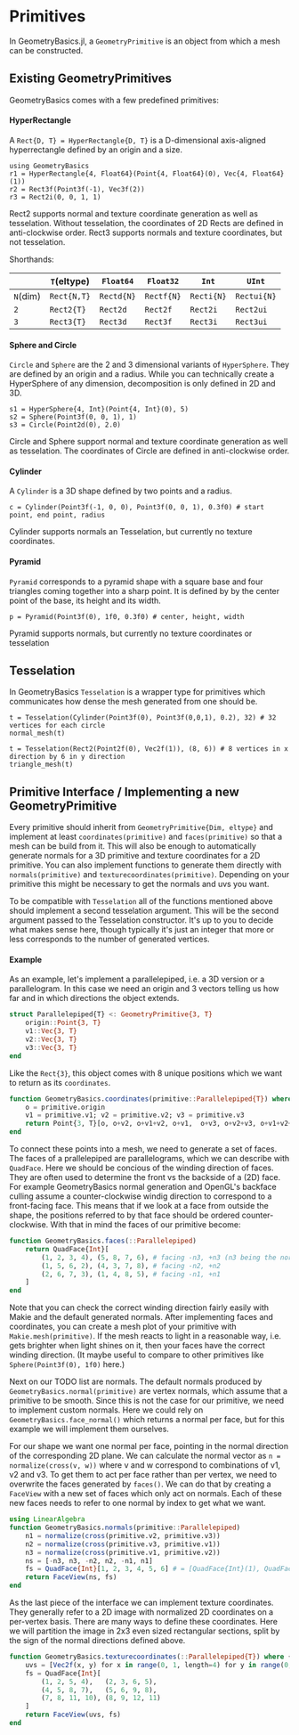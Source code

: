 # Primitives

In GeometryBasics.jl, a `GeometryPrimitive` is an object from which a mesh can
be constructed.

## Existing GeometryPrimitives

GeometryBasics comes with a few predefined primitives:

#### HyperRectangle

A `Rect{D, T} = HyperRectangle{D, T}` is a D-dimensional axis-aligned 
hyperrectangle defined by an origin and a size.

```@repl rects
using GeometryBasics
r1 = HyperRectangle{4, Float64}(Point{4, Float64}(0), Vec{4, Float64}(1))
r2 = Rect3f(Point3f(-1), Vec3f(2))
r3 = Rect2i(0, 0, 1, 1)
```

Rect2 supports normal and texture coordinate generation as well as tesselation.
Without tesselation, the coordinates of 2D Rects are defined in anti-clockwise order.
Rect3 supports normals and texture coordinates, but not tesselation.

Shorthands:

|        |`T`(eltype) |`Float64` |`Float32` |`Int`     |`UInt`    |
|--------|------------|----------|----------|----------|----------|
|`N`(dim)|`Rect{N,T}` |`Rectd{N}`|`Rectf{N}`|`Recti{N}`|`Rectui{N}`|
|`2`     |`Rect2{T}`  |`Rect2d`  |`Rect2f`  |`Rect2i`  |`Rect2ui` |
|`3`     |`Rect3{T}`  |`Rect3d`  |`Rect3f`  |`Rect3i`  |`Rect3ui` |

#### Sphere and Circle

`Circle` and `Sphere` are the 2 and 3 dimensional variants of `HyperSphere`. 
They are defined by an origin and a radius.
While you can technically create a HyperSphere of any dimension, decomposition
is only defined in 2D and 3D.

```@repl hypersphere
s1 = HyperSphere{4, Int}(Point{4, Int}(0), 5)
s2 = Sphere(Point3f(0, 0, 1), 1)
s3 = Circle(Point2d(0), 2.0)
```

Circle and Sphere support normal and texture coordinate generation as well as tesselation.
The coordinates of Circle are defined in anti-clockwise order.

#### Cylinder

A `Cylinder` is a 3D shape defined by two points and a radius.

```@repl cylinder
c = Cylinder(Point3f(-1, 0, 0), Point3f(0, 0, 1), 0.3f0) # start point, end point, radius
```

Cylinder supports normals an Tesselation, but currently no texture coordinates.

#### Pyramid

`Pyramid` corresponds to a pyramid shape with a square base and four triangles
coming together into a sharp point.
It is defined by by the center point of the base, its height and its width.

```@repl pyramid
p = Pyramid(Point3f(0), 1f0, 0.3f0) # center, height, width
```

Pyramid supports normals, but currently no texture coordinates or tesselation

## Tesselation

In GeometryBasics `Tesselation` is a wrapper type for primitives which communicates
how dense the mesh generated from one should be.

```@repl tesselation
t = Tesselation(Cylinder(Point3f(0), Point3f(0,0,1), 0.2), 32) # 32 vertices for each circle
normal_mesh(t)

t = Tesselation(Rect2(Point2f(0), Vec2f(1)), (8, 6)) # 8 vertices in x direction by 6 in y direction
triangle_mesh(t)
```

## Primitive Interface / Implementing a new GeometryPrimitive

Every primitive should inherit from `GeometryPrimitive{Dim, eltype}` and implement at least `coordinates(primitive)` and `faces(primitive)` so that a mesh can be build from it.
This will also be enough to automatically generate normals for a 3D primitive and texture coordinates for a 2D primitive.
You can also implement functions to generate them directly with `normals(primitive)` and `texturecoordinates(primitive)`.
Depending on your primitive this might be necessary to get the normals and uvs you want.

To be compatible with `Tesselation` all of the functions mentioned above should implement a second tesselation argument.
This will be the second argument passed to the Tesselation constructor.
It's up to you to decide what makes sense here, though typically it's just an integer that more or less corresponds to the number of generated vertices.

#### Example

As an example, let's implement a parallelepiped, i.e. a 3D version or a parallelogram.
In this case we need an origin and 3 vectors telling us how far and in which directions the object extends.

```julia
struct Parallelepiped{T} <: GeometryPrimitive{3, T}
    origin::Point{3, T}
    v1::Vec{3, T}
    v2::Vec{3, T}
    v3::Vec{3, T}
end
```

Like the `Rect{3}`, this object comes with 8 unique positions which we want to return as its `coordinates`.

```julia
function GeometryBasics.coordinates(primitive::Parallelepiped{T}) where {T}
    o = primitive.origin
    v1 = primitive.v1; v2 = primitive.v2; v3 = primitive.v3
    return Point{3, T}[o, o+v2, o+v1+v2, o+v1,  o+v3, o+v2+v3, o+v1+v2+v3, o+v1+v3]
end
```

To connect these points into a mesh, we need to generate a set of faces.
The faces of a prallelepiped are parallelograms, which we can describe with `QuadFace`. 
Here we should be concious of the winding direction of faces.
They are often used to determine the front vs the backside of a (2D) face.
For example GeometryBasics normal generation and OpenGL's backface culling assume a counter-clockwise windig direction to correspond to a front-facing face.
This means that if we look at a face from outside the shape, the positions referred to by that face should be ordered counter-clockwise.
With that in mind the faces of our primitive become:

```julia
function GeometryBasics.faces(::Parallelepiped)
    return QuadFace{Int}[
        (1, 2, 3, 4), (5, 8, 7, 6), # facing -n3, +n3 (n3 being the normal of v1 x v2)
        (1, 5, 6, 2), (4, 3, 7, 8), # facing -n2, +n2
        (2, 6, 7, 3), (1, 4, 8, 5), # facing -n1, +n1
    ]
end
```

Note that you can check the correct winding direction fairly easily with Makie and the default generated normals.
After implementing faces and coordinates, you can create a mesh plot of your primitive with `Makie.mesh(primitive)`.
If the mesh reacts to light in a reasonable way, i.e. gets brighter when light shines on it, then your faces have the correct winding direction.
(It maybe useful to compare to other primitives like `Sphere(Point3f(0), 1f0)` here.)

Next on our TODO list are normals.
The default normals produced by `GeometryBasics.normal(primitive)` are vertex normals, which assume that a primitive to be smooth.
Since this is not the case for our primitive, we need to implement custom normals.
Here we could rely on `GeometryBasics.face_normal()` which returns a normal per face, but for this example we will implement them ourselves.

For our shape we want one normal per face, pointing in the normal direction of the corresponding 2D plane.
We can calculate the normal vector as `n = normalize(cross(v, w))` where v and w correspond to combinations of v1, v2 and v3.
To get them to act per face rather than per vertex, we need to overwrite the faces generated by `faces()`.
We can do that by creating a `FaceView` with a new set of faces which only act on normals.
Each of these new faces needs to refer to one normal by index to get what we want.

```julia
using LinearAlgebra
function GeometryBasics.normals(primitive::Parallelepiped)
    n1 = normalize(cross(primitive.v2, primitive.v3))
    n2 = normalize(cross(primitive.v3, primitive.v1))
    n3 = normalize(cross(primitive.v1, primitive.v2))
    ns = [-n3, n3, -n2, n2, -n1, n1]
    fs = QuadFace{Int}[1, 2, 3, 4, 5, 6] # = [QuadFace{Int}(1), QuadFace{Int}(2), ...]
    return FaceView(ns, fs)
end
```

As the last piece of the interface we can implement texture coordinates.
They generally refer to a 2D image with normalized 2D coordinates on a per-vertex basis.
There are many ways to define these coordinates.
Here we will partition the image in 2x3 even sized rectangular sections, split by the sign of the normal directions defined above.

```julia
function GeometryBasics.texturecoordinates(::Parallelepiped{T}) where {T}
    uvs = [Vec2f(x, y) for x in range(0, 1, length=4) for y in range(0, 1, 3)]
    fs = QuadFace{Int}[
        (1, 2, 5, 4),   (2, 3, 6, 5),
        (4, 5, 8, 7),   (5, 6, 9, 8), 
        (7, 8, 11, 10), (8, 9, 12, 11)
    ]
    return FaceView(uvs, fs)
end
```
